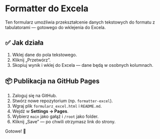 # Formatter do Excela

Ten formularz umożliwia przekształcenie danych tekstowych do formatu z tabulatorami — gotowego do wklejenia do Excela.

## ✅ Jak działa

1. Wklej dane do pola tekstowego.
2. Kliknij „Przetwórz”.
3. Skopiuj wynik i wklej do Excela — dane będą w osobnych kolumnach.

## 📦 Publikacja na GitHub Pages

1. Zaloguj się na GitHub.
2. Stwórz nowe repozytorium (np. `formatter-excel`).
3. Wgraj plik `formularz_excel.html` i `README.md`.
4. Wejdź w **Settings → Pages**.
5. Wybierz `main` jako gałąź i `/root` jako folder.
6. Kliknij „Save” — po chwili otrzymasz link do strony.

Gotowe! 🎉
